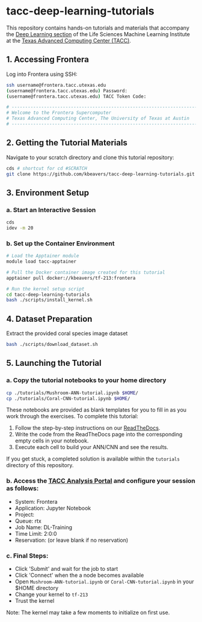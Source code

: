 # tacc-deep-learning-tutorials

This repository contains hands-on tutorials and materials that accompany the [Deep Learning section](https://life-sciences-ml-at-tacc.readthedocs.io/en/latest/section3/overview.html) of the Life Sciences Machine Learning Institute at the [Texas Advanced Computing Center (TACC)](https://tacc.utexas.edu/). 

## 1. Accessing Frontera

Log into Frontera using SSH:

```bash
ssh username@frontera.tacc.utexas.edu
(username@frontera.tacc.utexas.edu) Password: 
(username@frontera.tacc.utexas.edu) TACC Token Code:

# ------------------------------------------------------------------------------
# Welcome to the Frontera Supercomputer
# Texas Advanced Computing Center, The University of Texas at Austin
# ------------------------------------------------------------------------------
```

## 2. Getting the Tutorial Materials

Navigate to your scratch directory and clone this tutorial repository:

```bash
cds # shortcut for cd #SCRATCH
git clone https://github.com/kbeavers/tacc-deep-learning-tutorials.git
```

## 3. Environment Setup

### a. Start an Interactive Session

```bash
cds
idev -m 20
```

### b. Set up the Container Environment

```bash
# Load the Apptainer module
module load tacc-apptainer

# Pull the Docker container image created for this tutorial
apptainer pull docker://kbeavers/tf-213:frontera

# Run the kernel setup script
cd tacc-deep-learning-tutorials
bash ./scripts/install_kernel.sh
```

## 4. Dataset Preparation

Extract the provided coral species image dataset

```bash
bash ./scripts/download_dataset.sh
```

## 5. Launching the Tutorial

### a. Copy the tutorial notebooks to your home directory

```bash
cp ./tutorials/Mushroom-ANN-tutorial.ipynb $HOME/
cp ./tutorials/Coral-CNN-tutorial.ipynb $HOME/
```

These notebooks are provided as blank templates for you to fill in as you work through the exercises. To complete this tutorial:

 1. Follow the step-by-step instructions on our [ReadTheDocs](https://life-sciences-ml-at-tacc.readthedocs.io/en/latest/section3/overview.html).
 2. Write the code from the ReadTheDocs page into the corresponding empty cells in your notebook.
 3. Execute each cell to build your ANN/CNN and see the results. 

If you get stuck, a completed solution is available within the `tutorials` directory of this repository.


### b. Access the [TACC Analysis Portal](https://tap.tacc.utexas.edu/jobs/) and configure your session as follows:

 - System: Frontera
 - Application: Jupyter Notebook
 - Project: <your-allocation>
 - Queue: rtx
 - Job Name: DL-Training
 - Time Limit: 2:0:0
 - Reservation: <your-reservation> (or leave blank if no reservation)

### c. Final Steps:

 - Click 'Submit' and wait for the job to start
 - Click 'Connect' when the a node becomes available
 - Open `Mushroom-ANN-tutorial.ipynb` or `Coral-CNN-tutorial.ipynb` in your $HOME directory
 - Change your kernel to `tf-213`
 - Trust the kernel 

Note: The kernel may take a few moments to initialize on first use.